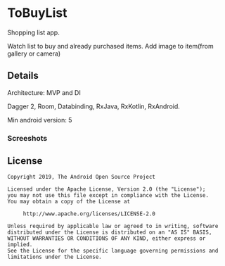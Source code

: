 # ToBuyList

Shopping list app.

Watch list to buy and already purchased items. Add image to item(from gallery or camera) 
## Details
Architecture: MVP and DI

Dagger 2, Room, Databinding, RxJava, RxKotlin, RxAndroid.

Min android version: 5
### Screeshots


## License

    Copyright 2019, The Android Open Source Project

    Licensed under the Apache License, Version 2.0 (the "License");
    you may not use this file except in compliance with the License.
    You may obtain a copy of the License at

         http://www.apache.org/licenses/LICENSE-2.0

    Unless required by applicable law or agreed to in writing, software
    distributed under the License is distributed on an "AS IS" BASIS,
    WITHOUT WARRANTIES OR CONDITIONS OF ANY KIND, either express or implied.
    See the License for the specific language governing permissions and
    limitations under the License.